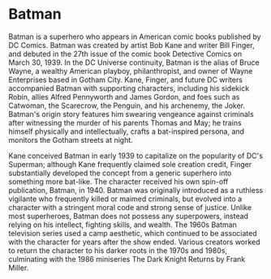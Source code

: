 # Batman

Batman is a superhero who appears in American comic books published by DC Comics. Batman was created by artist Bob Kane and writer Bill Finger, and debuted in the 27th issue of the comic book Detective Comics on March 30, 1939. In the DC Universe continuity, Batman is the alias of Bruce Wayne, a wealthy American playboy, philanthropist, and owner of Wayne Enterprises based in Gotham City. Kane, Finger, and future DC writers accompanied Batman with supporting characters, including his sidekick Robin, allies Alfred Pennyworth and James Gordon, and foes such as Catwoman, the Scarecrow, the Penguin, and his archenemy, the Joker. Batman's origin story features him swearing vengeance against criminals after witnessing the murder of his parents Thomas and May; he trains himself physically and intellectually, crafts a bat-inspired persona, and monitors the Gotham streets at night.

Kane conceived Batman in early 1939 to capitalize on the popularity of DC's Superman; although Kane frequently claimed sole creation credit, Finger substantially developed the concept from a generic superhero into something more bat-like. The character received his own spin-off publication, Batman, in 1940. Batman was originally introduced as a ruthless vigilante who frequently killed or maimed criminals, but evolved into a character with a stringent moral code and strong sense of justice. Unlike most superheroes, Batman does not possess any superpowers, instead relying on his intellect, fighting skills, and wealth. The 1960s Batman television series used a camp aesthetic, which continued to be associated with the character for years after the show ended. Various creators worked to return the character to his darker roots in the 1970s and 1980s, culminating with the 1986 miniseries The Dark Knight Returns by Frank Miller.
